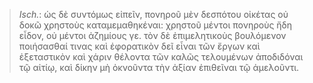 

>  *Isch.*: ὡς δὲ συντόμως εἰπεῖν, πονηροῦ μὲν δεσπότου οἰκέτας οὐ δοκῶ χρηστοὺς καταμεμαθηκέναι: χρηστοῦ μέντοι πονηροὺς ἤδη εἶδον, οὐ μέντοι ἀζημίους γε. τὸν δὲ ἐπιμελητικοὺς βουλόμενον ποιήσασθαί τινας καὶ ἐφορατικὸν δεῖ εἶναι τῶν ἔργων καὶ ἐξεταστικὸν καὶ χάριν θέλοντα τῶν καλῶς τελουμένων ἀποδιδόναι τῷ αἰτίῳ, καὶ δίκην μὴ ὀκνοῦντα τὴν ἀξίαν ἐπιθεῖναι τῷ ἀμελοῦντι.